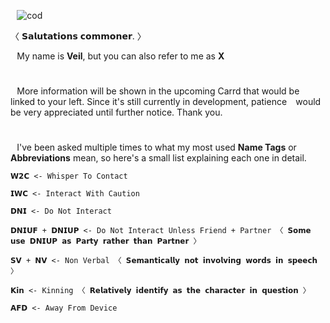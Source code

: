 ⠀![cod](https://github.com/EXCRYPTED/EXCRYPTED/assets/154642987/0fac6aea-020e-4d05-a8c2-17921824eade)



〈 𝗦𝗮𝗹𝘂𝘁𝗮𝘁𝗶𝗼𝗻𝘀 𝗰𝗼𝗺𝗺𝗼𝗻𝗲𝗿. 〉

⠀My name is **Veil**, but you can also refer to me as **X**

#
⠀More information will be shown in the upcoming Carrd that would be linked to your left. Since it's still currently in development, patience ⠀would be very appreciated until further notice. Thank you.

# 
⠀I've been asked multiple times to what my most used **Name Tags** or **Abbreviations** mean, so here's a small list explaining each one in detail.

```
𝗪𝟮𝗖 <- Whisper To Contact

𝗜𝗪𝗖 <- Interact With Caution

𝗗𝗡𝗜 <- Do Not Interact
 
𝗗𝗡𝗜𝗨𝗙 + 𝗗𝗡𝗜𝗨𝗣 <- Do Not Interact Unless Friend + Partner 〈 𝗦𝗼𝗺𝗲 𝘂𝘀𝗲 𝗗𝗡𝗜𝗨𝗣 𝗮𝘀 𝗣𝗮𝗿𝘁𝘆 𝗿𝗮𝘁𝗵𝗲𝗿 𝘁𝗵𝗮𝗻 𝗣𝗮𝗿𝘁𝗻𝗲𝗿 〉

𝗦𝗩 + 𝗡𝗩 <- Non Verbal 〈 𝗦𝗲𝗺𝗮𝗻𝘁𝗶𝗰𝗮𝗹𝗹𝘆 𝗻𝗼𝘁 𝗶𝗻𝘃𝗼𝗹𝘃𝗶𝗻𝗴 𝘄𝗼𝗿𝗱𝘀 𝗶𝗻 𝘀𝗽𝗲𝗲𝗰𝗵 〉

𝗞𝗶𝗻 <- Kinning 〈 𝗥𝗲𝗹𝗮𝘁𝗶𝘃𝗲𝗹𝘆 𝗶𝗱𝗲𝗻𝘁𝗶𝗳𝘆 𝗮𝘀 𝘁𝗵𝗲 𝗰𝗵𝗮𝗿𝗮𝗰𝘁𝗲𝗿 𝗶𝗻 𝗾𝘂𝗲𝘀𝘁𝗶𝗼𝗻 〉

𝗔𝗙𝗗 <- Away From Device
```
